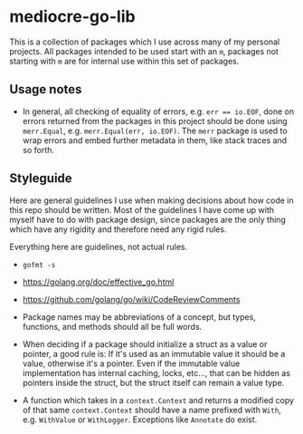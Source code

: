 # mediocre-go-lib

This is a collection of packages which I use across many of my personal
projects. All packages intended to be used start with an `m`, packages not
starting with `m` are for internal use within this set of packages.

## Usage notes

* In general, all checking of equality of errors, e.g. `err == io.EOF`, done on
  errors returned from the packages in this project should be done using
  `merr.Equal`, e.g. `merr.Equal(err, io.EOF)`. The `merr` package is used to
  wrap errors and embed further metadata in them, like stack traces and so
  forth.

## Styleguide

Here are general guidelines I use when making decisions about how code in this
repo should be written. Most of the guidelines I have come up with myself have
to do with package design, since packages are the only thing which have any
rigidity and therefore need any rigid rules.

Everything here are guidelines, not actual rules.

* `gofmt -s`

* https://golang.org/doc/effective_go.html

* https://github.com/golang/go/wiki/CodeReviewComments

* Package names may be abbreviations of a concept, but types, functions, and
  methods should all be full words.

* When deciding if a package should initialize a struct as a value or pointer, a
  good rule is: If it's used as an immutable value it should be a value,
  otherwise it's a pointer. Even if the immutable value implementation has
  internal caching, locks, etc..., that can be hidden as pointers inside the
  struct, but the struct itself can remain a value type.

* A function which takes in a `context.Context` and returns a modified copy of
  that same `context.Context` should have a name prefixed with `With`, e.g.
  `WithValue` or `WithLogger`. Exceptions like `Annotate` do exist.
